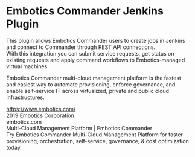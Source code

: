 # Embotics Commander Jenkins Plugin  

This plugin allows Embotics Commander users to create jobs in Jenkins  
and connect to Commander through REST API connections.  
With this integration you can submit service requests, get status on  
existing requests and apply command workflows to Embotics-managed  
virtual machines.  
  
Embotics Commander multi-cloud management platform is the fastest  
and easiest way to automate provisioning, enforce governance, and  
enable self-service IT across virtualized, private and public cloud  
infrastructures.  
  
https://www.embotics.com/  
2019 Embotics Corporation  
embotics.com  
Multi-Cloud Management Platform | Embotics Commander  
Try Embotics Commander Multi-Cloud Management Platform for faster provisioning, orchestration, self-service, governance, & cost optimization today.  
